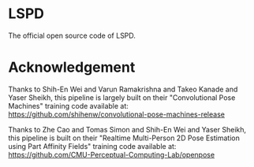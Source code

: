 # LSPD
The official open source code of LSPD.

# Acknowledgement
Thanks to Shih-En Wei and Varun Ramakrishna and Takeo Kanade and Yaser Sheikh, this pipeline is largely built on their "Convolutional Pose Machines" training code available at:
https://github.com/shihenw/convolutional-pose-machines-release

Thanks to Zhe Cao and Tomas Simon and Shih-En Wei and Yaser Sheikh, this pipeline is built on their "Realtime Multi-Person 2D Pose Estimation using Part Affinity Fields" training code available at:
https://github.com/CMU-Perceptual-Computing-Lab/openpose

